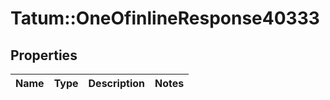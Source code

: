 # Tatum::OneOfinlineResponse40333

## Properties
Name | Type | Description | Notes
------------ | ------------- | ------------- | -------------

